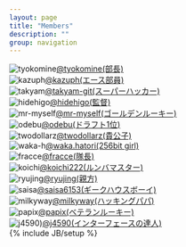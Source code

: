```yaml
---
layout: page
title: "Members"
description: ""
group: navigation
---
```

 ![tyokomine](https://graph.facebook.com/100001543455692/picture)[@tyokomine(部長)](https://github.com/tyokomine)<br>
 ![kazuph](https://graph.facebook.com/100000295262964/picture)[@kazuph(エース部員)](https://github.com/kazuph)<br>
 ![takyam](https://graph.facebook.com/100002931807386/picture)[@takyam-git(スーパーハッカー)](https://github.com/takyam-git/pjeuler)<br>
 ![hidehigo](https://graph.facebook.com/100001261476532/picture)[@hidehigo(監督)](https://github.com/hidehigo)<br>
 ![mr-myself](https://graph.facebook.com/100002289819844/picture)[@mr-myself(ゴールデンルーキー)](https://github.com/mr-myself)<br>
 ![odebu](https://graph.facebook.com/100001082756168/picture)[@odebu(ドラフト1位)](https://github.com/odebu)<br>
 ![twodollarz](https://graph.facebook.com/1447045074/picture)[@twodollarz(貴公子)](https://github.com/twodollarz)<br>
 ![waka-h](https://graph.facebook.com/100001080446387/picture)[@waka.hatori(256bit girl)](https://github.com/waka-h/)<br>
 ![fracce](https://graph.facebook.com/100000018804294/picture)[@fracce(隊長)](https://github.com/frecce)<br>
 ![koichi](https://graph.facebook.com/100000822608201/picture)[@koichi222(ルンバマスター)](https://github.com/koichi222)<br>
 ![ryujing](https://graph.facebook.com/100002042812188/picture)[@ryujing(親方)](https://github.com/ryujing)<br>
 ![saisa](https://graph.facebook.com/100002103064875/picture)[@saisa6153(ギークハウスボーイ)](https://github.com/saisa6153)<br>
 ![milkyway](https://graph.facebook.com/100001715143184/picture)[@milkyway(ハッキングパパ)](https://github.com/milkyway)<br>
 ![papix](https://graph.facebook.com/100001998537478/picture)[@papix(ベテランルーキー)](https://github.com/papix)<br>
 ![j4590](https://graph.facebook.com/100001032243834/picture))[@j4590(インターフェースの達人)](https://github.com/j4590)<br>
{% include JB/setup %}
